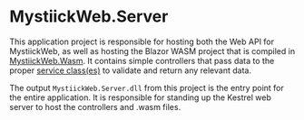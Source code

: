 # MystiickWeb.Server
This application project is responsible for hosting both the Web API for MystiickWeb, as well as hosting the Blazor WASM project that is compiled in [MystiickWeb.Wasm](../MystiickWeb.Wasm/). It contains simple controllers that pass data to the proper [service class(es)](../MystiickWeb.Core/Services/) to validate and return any relevant data.

The output `MystiickWeb.Server.dll` from this project is the entry point for the entire application. It is responsible for standing up the Kestrel web server to host the controllers and .wasm files.